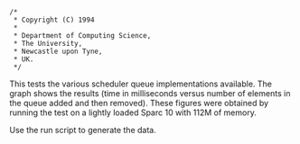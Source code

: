 ```
/*
 * Copyright (C) 1994
 *
 * Department of Computing Science,
 * The University,
 * Newcastle upon Tyne,
 * UK.
 */
```

This tests the various scheduler queue implementations available.  The
graph  shows the   results   (time in milliseconds  versus  number  of
elements  in  the queue added  and  then removed).  These figures were
obtained by running the test on a lightly loaded Sparc 10 with 112M of
memory.

Use the run script to generate the data.
